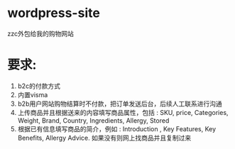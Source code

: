 # wordpress-site
zzc外包给我的购物网站

# 要求:

1. b2c的付款方式
2. 内置visma
3. b2b用户网站购物结算时不付款，把订单发送后台，后续人工联系进行沟通
4. 上传商品并且根据送来的内容填写商品属性，包括 : SKU, price, Categories, Weight, Brand, Country, Ingredients, Allergy, Stored
5. 根据已有信息填写商品的简介，例如 : Introduction , Key Features, Key Benefits, Allergy Advice. 如果没有则网上找商品并且复制过来

